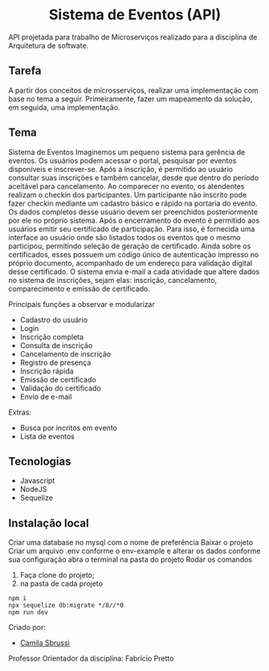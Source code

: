 <h1 align="center"> Sistema de Eventos (API) </h1>

<p align="center">
 


</p>

API projetada para trabalho de Microserviços realizado para a disciplina de Arquitetura de softwate.

## Tarefa 

A partir dos conceitos de microsserviços, realizar uma implementação com base no tema a seguir. Primeiramente, fazer um mapeamento da solução, em seguida, uma implementação.

## Tema 

Sistema de Eventos Imaginemos um pequeno sistema para gerência de eventos. Os usuários podem acessar o portal, pesquisar por eventos disponíveis e inscrever-se. Após a inscrição, é permitido ao usuário consultar suas inscrições e também cancelar, desde que dentro do período aceitável para cancelamento. Ao comparecer no evento, os atendentes realizam o checkin dos participantes. Um participante não inscrito pode fazer checkin mediante um cadastro básico e rápido na portaria do evento. Os dados completos desse usuário devem ser preenchidos posteriormente por ele no próprio sistema. Após o encerramento do evento é permitido aos usuários emitir seu certificado de participação. Para isso, é fornecida uma interface ao usuário onde são listados todos os eventos que o mesmo participou, permitindo seleção de geração de certificado. Ainda sobre os certificados, esses possuem um código único de autenticação impresso no próprio documento, acompanhado de um endereço para validação digital desse certificado. O sistema envia e-mail a cada atividade que altere dados no sistema de inscrições, sejam elas: inscrição, cancelamento, comparecimento e emissão de certificado.

Principais funções a observar e modularizar

- Cadastro do usuário
- Login
- Inscrição completa
- Consulta de inscrição
- Cancelamento de inscrição
- Registro de presença
- Inscrição rápida
- Emissão de certificado
- Validação do certificado
- Envio de e-mail

Extras:

- Busca por incritos em evento
- Lista de eventos

## Tecnologias
- Javascript
- NodeJS
- Sequelize


## Instalação local
Criar uma database no mysql com o nome de preferência
Baixar o projeto 
Criar um arquivo .env conforme o env-example e alterar os dados conforme sua configuração
abra o terminal na pasta do projeto 
Rodar os comandos 

1. Faça clone do projeto;
2. na pasta de cada projeto
  ```
  npm i 
  npx sequelize db:migrate */8//*0
  npm run dev
  ``` 

Criado por:
- [Camila Sbrussi](https://github.com/camisbrussi/) 

Professor Orientador da disciplina: Fabrício Pretto
